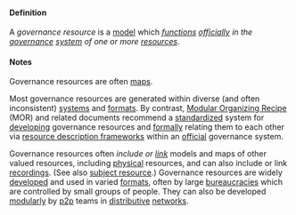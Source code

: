 #### Definition

A *governance resource* is a [model](https://github.com/gcassel/Modular-Organizing-Terminology/blob/master/terms/model.md) which *[functions](https://github.com/gcassel/Modular-Organizing-Terminology/blob/master/terms/function.md) [officially](https://github.com/gcassel/Modular-Organizing-Terminology/blob/master/terms/official.md) in the [governance](https://github.com/gcassel/Modular-Organizing-Terminology/blob/master/terms/govern.md) [system](https://github.com/gcassel/Modular-Organizing-Terminology/blob/master/terms/system.md) of one or more [resources](https://github.com/gcassel/Modular-Organizing-Terminology/blob/master/terms/resource.md)*.

#### Notes  

Governance resources are often [maps](https://github.com/gcassel/Modular-Organizing-Terminology/blob/master/terms/map.md).  

Most governance resources are generated within diverse (and often inconsistent) [systems](https://github.com/gcassel/Modular-Organizing-Terminology/blob/master/terms/system.md) and [formats](https://github.com/gcassel/Modular-Organizing-Terminology/blob/master/terms/format.md).  By contrast, [Modular Organizing Recipe](https://docs.google.com/document/d/17ssWfsuaKQkytdW1q83qKzEjxrY-BoreREch46JOMQY/edit?usp=sharing) (MOR) and related documents recommend a [standardized](https://github.com/gcassel/Modular-Organizing-Terminology/blob/master/terms/standard.md) system for [developing](https://github.com/gcassel/Modular-Organizing-Terminology/blob/master/terms/develop.md) governance resources and [formally](https://github.com/gcassel/Modular-Organizing-Terminology/blob/master/terms/form.md) relating them to each other via [resource description frameworks](https://github.com/gcassel/Modular-Organizing-Terminology/blob/master/terms/resource-description-framework.md) within an [official](https://github.com/gcassel/Modular-Organizing-Terminology/blob/master/terms/official.md) governance system.

Governance resources often *include or [link](https://github.com/gcassel/Modular-Organizing-Terminology/blob/master/terms/link.md)* models and maps of other valued resources, including [physical](https://github.com/gcassel/Modular-Organizing-Terminology/blob/master/terms/physical.md) resources, and can also include or link [recordings](https://github.com/gcassel/Modular-Organizing-Terminology/blob/master/terms/record.md).  (See also [subject resource](https://github.com/gcassel/Modular-Organizing-Terminology/blob/master/terms/subject-resource.md).)  Governance resources are widely [developed](https://github.com/gcassel/Modular-Organizing-Terminology/blob/master/terms/develop.md) and used in varied [formats](https://github.com/gcassel/Modular-Organizing-Terminology/blob/master/terms/format.md), often by large [bureaucracies](https://github.com/gcassel/Modular-Organizing-Terminology/blob/master/terms/bureaucracy.md) which are controlled by small groups of people. They can also be developed [modularly](https://github.com/gcassel/Modular-Organizing-Terminology/blob/master/terms/modular.md) by [p2p](https://github.com/gcassel/Modular-Organizing-Terminology/blob/master/terms/p2p.md) teams in [distributive](https://github.com/gcassel/Modular-Organizing-Terminology/blob/master/terms/distribute.md) [networks](https://github.com/gcassel/Modular-Organizing-Terminology/blob/master/terms/network.md).
